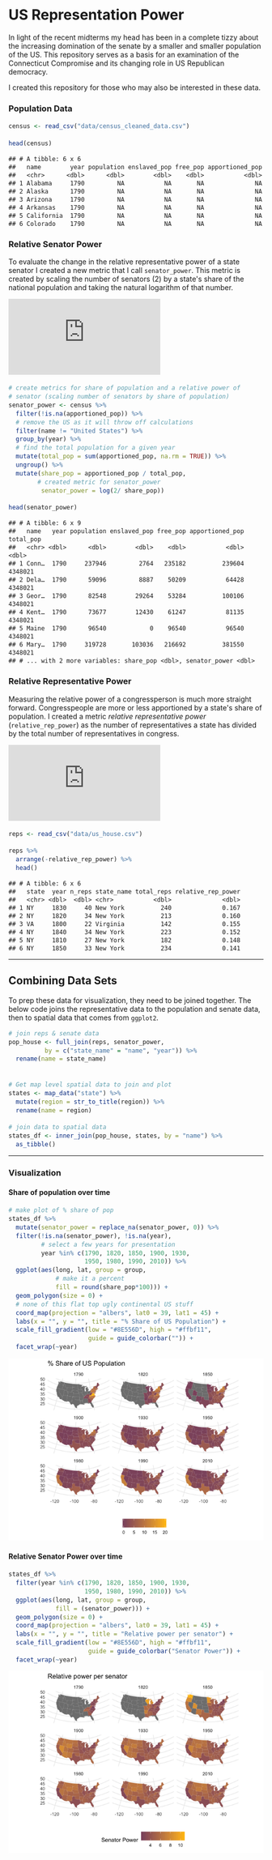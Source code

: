 US Representation Power
================

In light of the recent midterms my head has been in a complete tizzy about the increasing domination of the senate by a smaller and smaller population of the US. This repository serves as a basis for an examination of the Connecticut Compromise and its changing role in US Republican democracy.

I created this repository for those who may also be interested in these data.

### Population Data

``` r
census <- read_csv("data/census_cleaned_data.csv")

head(census)
```

    ## # A tibble: 6 x 6
    ##   name        year population enslaved_pop free_pop apportioned_pop
    ##   <chr>      <dbl>      <dbl>        <dbl>    <dbl>           <dbl>
    ## 1 Alabama     1790         NA           NA       NA              NA
    ## 2 Alaska      1790         NA           NA       NA              NA
    ## 3 Arizona     1790         NA           NA       NA              NA
    ## 4 Arkansas    1790         NA           NA       NA              NA
    ## 5 California  1790         NA           NA       NA              NA
    ## 6 Colorado    1790         NA           NA       NA              NA

### Relative Senator Power

To evaluate the change in the relative representative power of a state senator I created a new metric that I call `senator_power`. This metric is created by scaling the number of senators (2) by a state's share of the national population and taking the natural logarithm of that number.

![Senator\\&gt;Power = \\ln\\frac{2}{{\\%\\&gt;of\\&gt;population}}](https://latex.codecogs.com/png.latex?Senator%5C%3EPower%20%3D%20%5Cln%5Cfrac%7B2%7D%7B%7B%5C%25%5C%3Eof%5C%3Epopulation%7D%7D "Senator\>Power = \ln\frac{2}{{\%\>of\>population}}")

``` r
# create metrics for share of population and a relative power of 
# senator (scaling number of senators by share of population)
senator_power <- census %>% 
  filter(!is.na(apportioned_pop)) %>% 
  # remove the US as it will throw off calculations
  filter(name != "United States") %>% 
  group_by(year) %>% 
  # find the total population for a given year
  mutate(total_pop = sum(apportioned_pop, na.rm = TRUE)) %>% 
  ungroup() %>% 
  mutate(share_pop = apportioned_pop / total_pop,
        # created metric for senator_power
         senator_power = log(2/ share_pop))

head(senator_power)
```

    ## # A tibble: 6 x 9
    ##   name   year population enslaved_pop free_pop apportioned_pop total_pop
    ##   <chr> <dbl>      <dbl>        <dbl>    <dbl>           <dbl>     <dbl>
    ## 1 Conn…  1790     237946         2764   235182          239604   4348021
    ## 2 Dela…  1790      59096         8887    50209           64428   4348021
    ## 3 Geor…  1790      82548        29264    53284          100106   4348021
    ## 4 Kent…  1790      73677        12430    61247           81135   4348021
    ## 5 Maine  1790      96540            0    96540           96540   4348021
    ## 6 Mary…  1790     319728       103036   216692          381550   4348021
    ## # ... with 2 more variables: share_pop <dbl>, senator_power <dbl>

### Relative Representative Power

Measuring the relative power of a congressperson is much more straight forward. Congresspeople are more or less apportioned by a state's share of population. I created a metric *relative representative power* (`relative_rep_power`) as the number of representatives a state has divided by the total number of representatives in congress.

![Relative \\&gt; Rep. \\&gt; Power = \\frac{\\\#\\&gt;of\\&gt;state\\&gt;reps}{total\\&gt;\\\#\\&gt;of\\&gt;reps}](https://latex.codecogs.com/png.latex?Relative%20%5C%3E%20Rep.%20%5C%3E%20Power%20%3D%20%5Cfrac%7B%5C%23%5C%3Eof%5C%3Estate%5C%3Ereps%7D%7Btotal%5C%3E%5C%23%5C%3Eof%5C%3Ereps%7D "Relative \> Rep. \> Power = \frac{\#\>of\>state\>reps}{total\>\#\>of\>reps}")

``` r
reps <- read_csv("data/us_house.csv")

reps %>% 
  arrange(-relative_rep_power) %>% 
  head()
```

    ## # A tibble: 6 x 6
    ##   state  year n_reps state_name total_reps relative_rep_power
    ##   <chr> <dbl>  <dbl> <chr>           <dbl>              <dbl>
    ## 1 NY     1830     40 New York          240              0.167
    ## 2 NY     1820     34 New York          213              0.160
    ## 3 VA     1800     22 Virginia          142              0.155
    ## 4 NY     1840     34 New York          223              0.152
    ## 5 NY     1810     27 New York          182              0.148
    ## 6 NY     1850     33 New York          234              0.141

------------------------------------------------------------------------

Combining Data Sets
-------------------

To prep these data for visualization, they need to be joined together. The below code joins the representative data to the population and senate data, then to spatial data that comes from `ggplot2`.

``` r
# join reps & senate data
pop_house <- full_join(reps, senator_power,
          by = c("state_name" = "name", "year")) %>% 
  rename(name = state_name)


# Get map level spatial data to join and plot
states <- map_data("state") %>% 
  mutate(region = str_to_title(region)) %>% 
  rename(name = region)

# join data to spatial data
states_df <- inner_join(pop_house, states, by = "name") %>% 
  as_tibble()
```

------------------------------------------------------------------------

### Visualization

#### Share of population over time

``` r
# make plot of % share of pop
states_df %>% 
  mutate(senator_power = replace_na(senator_power, 0)) %>% 
  filter(!is.na(senator_power), !is.na(year),
         # select a few years for presentation
         year %in% c(1790, 1820, 1850, 1900, 1930,
                     1950, 1980, 1990, 2010)) %>% 
  ggplot(aes(long, lat, group = group, 
             # make it a percent
             fill = round(share_pop*100))) + 
  geom_polygon(size = 0) + 
  # none of this flat top ugly continental US stuff
  coord_map(projection = "albers", lat0 = 39, lat1 = 45) +
  labs(x = "", y = "", title = "% Share of US Population") + 
  scale_fill_gradient(low = "#8E556D", high = "#ffbf11",
                      guide = guide_colorbar("")) +
  facet_wrap(~year) 
```

![](readme_files/figure-markdown_github/unnamed-chunk-6-1.png)

#### Relative Senator Power over time

``` r
states_df %>% 
  filter(year %in% c(1790, 1820, 1850, 1900, 1930, 
                     1950, 1980, 1990, 2010)) %>% 
  ggplot(aes(long, lat, group = group, 
             fill = (senator_power))) + 
  geom_polygon(size = 0) + 
  coord_map(projection = "albers", lat0 = 39, lat1 = 45) +
  labs(x = "", y = "", title = "Relative power per senator") + 
  scale_fill_gradient(low = "#8E556D", high = "#ffbf11",
                      guide = guide_colorbar("Senator Power")) +
  facet_wrap(~year)
```

![](readme_files/figure-markdown_github/unnamed-chunk-7-1.png)
